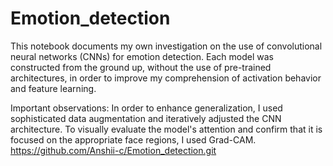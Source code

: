 # Emotion_detection
This notebook documents my own investigation on the use of convolutional neural networks (CNNs) for emotion detection.  Each model was constructed from the ground up, without the use of pre-trained architectures, in order to improve my comprehension of activation behavior and feature learning.

 Important observations: 
 In order to enhance generalization, I used sophisticated data augmentation and iteratively adjusted the CNN architecture.
 To visually evaluate the model's attention and confirm that it is focused on the appropriate face regions, I used Grad-CAM.
https://github.com/Anshii-c/Emotion_detection.git
